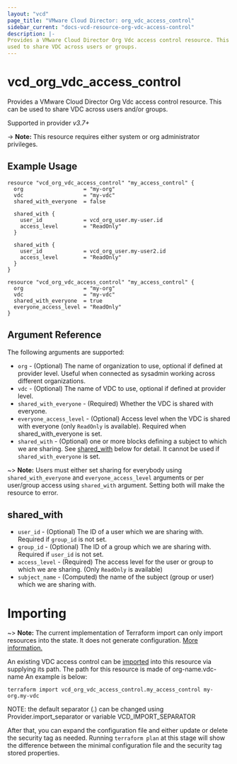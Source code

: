 ```yaml
---
layout: "vcd"
page_title: "VMware Cloud Director: org_vdc_access_control"
sidebar_current: "docs-vcd-resource-org-vdc-access-control"
description: |-
Provides a VMware Cloud Director Org Vdc access control resource. This can be
used to share VDC across users or groups.
---
```


# vcd\_org\_vdc\_access\_control

Provides a VMware Cloud Director Org Vdc access control resource. This can be
used to share VDC across users and/or groups.

Supported in provider *v3.7+*

-> **Note:** This resource requires either system or org administrator privileges.

## Example Usage

```hcl
resource "vcd_org_vdc_access_control" "my_access_control" {
  org                   = "my-org"
  vdc                   = "my-vdc"
  shared_with_everyone  = false

  shared_with {
    user_id             = vcd_org_user.my-user.id
    access_level        = "ReadOnly"
  }

  shared_with {
    user_id             = vcd_org_user.my-user2.id
    access_level        = "ReadOnly"
  }
}
```

```hcl
resource "vcd_org_vdc_access_control" "my_access_control" {
  org                   = "my-org"
  vdc                   = "my-vdc"
  shared_with_everyone  = true
  everyone_access_level = "ReadOnly"
}
```
## Argument Reference

The following arguments are supported:

* `org` - (Optional) The name of organization to use, optional if defined at provider level. Useful when connected as sysadmin working across different organizations.
* `vdc` - (Optional) The name of VDC to use, optional if defined at provider level.
* `shared_with_everyone` - (Required) Whether the VDC is shared with everyone.
* `everyone_access_level` - (Optional) Access level when the VDC is shared with everyone (only `ReadOnly` is available). Required when shared_with_everyone is set.
* `shared_with` - (Optional) one or more blocks defining a subject to which we are sharing.
  See [shared_with](#shared_with) below for detail. It cannot be used if `shared_with_everyone` is set.

~> **Note:** Users must either set sharing for everybody using `shared_with_everyone` and `everyone_access_level` arguments or per user/group access using `shared_with` argument. Setting both will make the resource to error.

## shared_with

* `user_id` - (Optional) The ID of a user which we are sharing with. Required if `group_id` is not set.
* `group_id` - (Optional) The ID of a group which we are sharing with. Required if `user_id` is not set.
* `access_level` - (Required) The access level for the user or group to which we are sharing. (Only `ReadOnly` is available)
* `subject_name` - (Computed) the name of the subject (group or user) which we are sharing with.

# Importing

~> **Note:** The current implementation of Terraform import can only import resources into the state.
It does not generate configuration. [More information.](https://www.terraform.io/docs/import/)

An existing VDC access control can be [imported][docs-import] into this resource via supplying its path.
The path for this resource is made of org-name.vdc-name
An example is below:

```
terraform import vcd_org_vdc_access_control.my_access_control my-org.my-vdc
```

NOTE: the default separator (.) can be changed using Provider.import_separator or variable VCD_IMPORT_SEPARATOR


[docs-import]:https://www.terraform.io/docs/import/

After that, you can expand the configuration file and either update or delete the security tag as needed. Running `terraform plan`
at this stage will show the difference between the minimal configuration file and the security tag stored properties.

